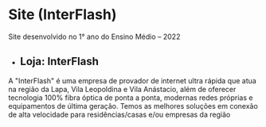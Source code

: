 # Site (InterFlash)

Site desenvolvido no 1° ano do Ensino Médio – 2022

- ## Loja: InterFlash

A "InterFlash" é uma empresa de provador de internet ultra rápida que atua na região da Lapa, Vila Leopoldina e Vila Anástacio, além de oferecer tecnologia 100% fibra óptica de ponta a ponta, modernas redes próprias e equipamentos de última geração. Temos as melhores soluções em conexão de alta velocidade para residências/casas e/ou empresas da região
